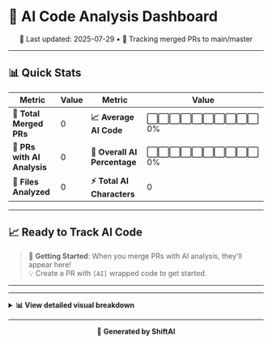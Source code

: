 # 🤖 AI Code Analysis Dashboard

<div align="center">
📅 Last updated: 2025-07-29 • 🔄 Tracking merged PRs to main/master
</div>

---

## 📊 Quick Stats

| Metric | Value | Metric | Value |
|--------|-------|--------|-------|
| **📁 Total Merged PRs** | 0 | **📈 Average AI Code** | ⬜⬜⬜⬜⬜⬜⬜⬜⬜⬜ 0% |
| **🤖 PRs with AI Analysis** | 0 | **🎯 Overall AI Percentage** | ⬜⬜⬜⬜⬜⬜⬜⬜⬜⬜ 0% |
| **📄 Files Analyzed** | 0 | **⚡ Total AI Characters** | 0 |

---


## 📈 Ready to Track AI Code

> 🚀 **Getting Started**: When you merge PRs with AI analysis, they'll appear here!  
> 💡 Create a PR with `[AI]` wrapped code to get started.

---


---

<details>
<summary><strong>📊 View detailed visual breakdown</strong></summary>

### 📈 AI Usage Chart

```
AI Percentage Distribution:
No data available yet
```

### 🎯 Summary Statistics

```
Total Characters:     0
AI Characters:        0
Human Characters:     0

AI vs Human Ratio:    0% : 100%
```

</details>

---

<div align="center">

🚀 **Generated by ShiftAI**

</div>